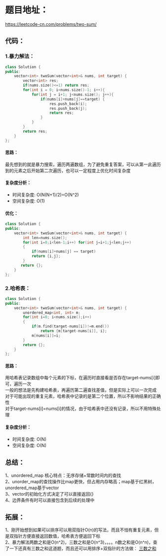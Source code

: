 # 题目地址：
https://leetcode-cn.com/problems/two-sum/
## 代码：
### 1.暴力解法：
```C++
class Solution {
public:
    vector<int> twoSum(vector<int>& nums, int target) {
        vector<int> res;
        if(nums.size()<=1) return res;
        for(int i = 0; i<nums.size()-1; i++){
            for(int j = i+1; j<nums.size(); j++){
                if(nums[i]+nums[j]==target) {
                    res.push_back(i);
                    res.push_back(j);
                    return res;
                }
            }
        }
        return res;
    }
};
```
#### 思路：
最先想到的就是暴力搜索，遍历两遍数组，为了避免重复答案，可以从第一此遍历到的元素之后开始第二次遍历，也可以一定程度上优化时间复杂度
#### 复杂度分析：
- 时间复杂度: O(N(N+1)/2)=O(N^2)
- 空间复杂度: O(1)
#### 优化：
```C++
class Solution {
public:
    vector<int> twoSum(vector<int>& nums, int target) {
        int len=nums.size();
        for(int i=0;i<len-1;i++) for(int j=i+1;j<len;j++)
        {
            if(nums[i]+nums[j] == target)
            return {i,j};
        }
       return {};
    }
};
```
### 2.哈希表：
```C++
class Solution {
public:
    vector<int> twoSum(vector<int>& nums, int target) {
        unordered_map<int, int> m;
        for(int i=0; i<nums.size();i++)
        {
            if(m.find(target-nums[i])!=m.end()) 
                return {m[target-nums[i]], i};
            m[nums[i]]=i;
        }
        return {};
    }
};
```
#### 思路：
用哈希表记录数组中每个元素的下标，在遍历时直接看是否存在target-nums[i]即可，遍历一次  
一般的想法是先构建哈希表，再遍历第二遍查找差值，但是实际上可以一次完成  
对于可能出现的重复元素，哈希表中记录的是第二个位置，所以不影响结果的正确性  
对于target-nums[i]=nums[i]的情况，由于哈希表中还没有记录，所以不用特殊处理  
#### 复杂度分析：
- 时间复杂度: O(N)
- 空间复杂度: O(N)


## 总结：
1、unordered_map 核心特点：无序存储+常数时间内的查找  
2、unorder_map的查找操作比map更快，但占用内存略高；map基于红黑树，unordered_map基于vector  
3、vector的初始化方式决定了可以直接返回{}  
4、边界条件有时可以直接包含到后续的处理中

## 拓展：
1、刚开始想到如果可以排序可以用双指针O(n)的写法，而且不怕有重复元素，但是双指针方便直接返回数值，哈希表方便返回下标  
2、暴力解法两数之和是O(n^2)，三数之和是O(n^3)，。。。n数之和是O(n^n)，查了一下还真有三数之和这道题，而且还可以用排序+双指针的方法做：
[三数之和](https://github.com/boooowen404/Leetcode/blob/master/%E9%9A%BE%E5%BA%A6/%E4%B8%AD%E7%AD%89/0015%20%E4%B8%89%E6%95%B0%E4%B9%8B%E5%92%8C%203sum.md)

